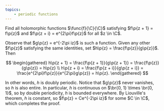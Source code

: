 ```yaml
---
topics:
    - periodic functions
---
```


<problem>

Find all holomorphic functions $\func{f}{\C}{\C}$ satisfying $f\p{z + 1} = f\p{z}$ and $f\p{z + i} = e^{2\pi}f\p{z}$ for all $z \in \C$.

</problem>

<solution>

Observe that $g\p{z} = e^{-2\pi iz}$ is such a function. Given any other $f\p{z}$ satisfying the same identities, set $h\p{z} = \frac{f\p{z}}{g\p{z}}$. Then

$$
\begin{gathered}
h\p{z + 1}
    = \frac{f\p{z + 1}}{g\p{z + 1}}
    = \frac{f\p{z}}{g\p{z}}
    = h\p{z} \\
h\p{z + i}
    = \frac{f\p{z + i}}{g\p{z + i}}
    = \frac{e^{2\pi}f\p{z}}{e^{2\pi}g\p{z}}
    = h\p{z}.
\end{gathered}
$$

In other words, $h$ is doubly periodic. Notice that $g\p{z}$ never vanishes, so $h$ is also entire. In particular, $h$ is continuous on $\br{0, 1} \times \br{0, 1}$, so by double periodicity, $h$ is bounded everywhere. By Liouville's theorem, $h$ is constant, so $f\p{z} = Ce^{-2\pi iz}$ for some $C \in \C$, which completes the proof.

</solution>
